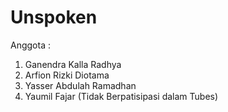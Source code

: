 # Unspoken
Anggota :
1. Ganendra Kalla Radhya 
2. Arfion Rizki Diotama
3. Yasser Abdulah Ramadhan
4. Yaumil Fajar (Tidak Berpatisipasi dalam Tubes)
